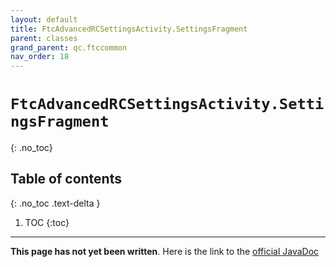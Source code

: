 ```yaml
---
layout: default
title: FtcAdvancedRCSettingsActivity.SettingsFragment
parent: classes
grand_parent: qc.ftccommon
nav_order: 18
---
```

# `FtcAdvancedRCSettingsActivity.SettingsFragment`
{: .no_toc}

## Table of contents
{: .no_toc .text-delta }

1. TOC
{:toc}
---
**This page has not yet been written**. Here is the link to the [official JavaDoc](https://ftctechnh.github.io/ftc_app/doc/javadoc/com/qualcomm/ftccommon/FtcAdvancedRCSettingsActivity.SettingsFragment.html)
        